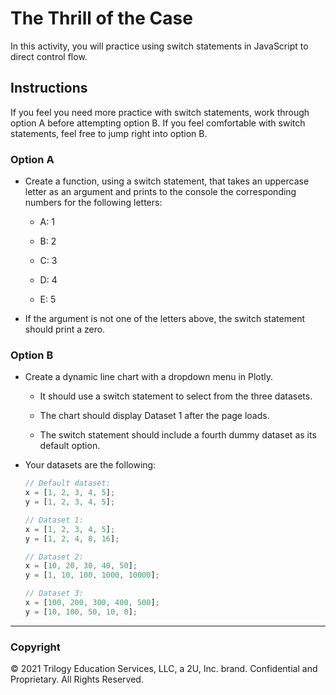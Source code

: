 # The Thrill of the Case

In this activity, you will practice using switch statements in JavaScript to direct control flow.

## Instructions

If you feel you need more practice with switch statements, work through option A before attempting option B. If you feel comfortable with switch statements, feel free to jump right into option B.

### Option A

* Create a function, using a switch statement, that takes an uppercase letter as an argument and prints to the console the corresponding numbers for the following letters:

  * A: 1

  * B: 2

  * C: 3

  * D: 4

  * E: 5

* If the argument is not one of the letters above, the switch statement should print a zero.

### Option B

* Create a dynamic line chart with a dropdown menu in Plotly.

  * It should use a switch statement to select from the three datasets.

  * The chart should display Dataset 1 after the page loads.

  * The switch statement should include a fourth dummy dataset as its default option.

* Your datasets are the following:

  ```js
  // Default dataset:
  x = [1, 2, 3, 4, 5];
  y = [1, 2, 3, 4, 5];

  // Dataset 1:
  x = [1, 2, 3, 4, 5];
  y = [1, 2, 4, 8, 16];

  // Dataset 2:
  x = [10, 20, 30, 40, 50];
  y = [1, 10, 100, 1000, 10000];

  // Dataset 3:
  x = [100, 200, 300, 400, 500];
  y = [10, 100, 50, 10, 0];
  ```

- - -

### Copyright

© 2021 Trilogy Education Services, LLC, a 2U, Inc. brand. Confidential and Proprietary. All Rights Reserved.

